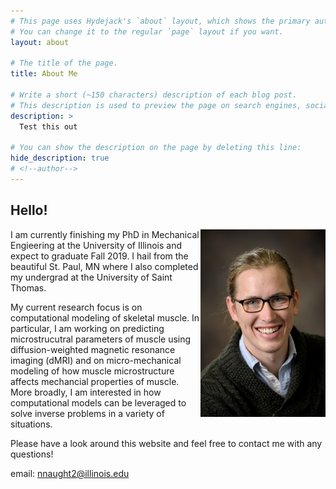 ```yaml
---
# This page uses Hydejack's `about` layout, which shows the primary author's picture and about text at the top.
# You can change it to the regular `page` layout if you want.
layout: about

# The title of the page.
title: About Me

# Write a short (~150 characters) description of each blog post.
# This description is used to preview the page on search engines, social media, etc.
description: > 
  Test this out

# You can show the description on the page by deleting this line:
hide_description: true
# <!--author-->
---
```


## Hello! 
<img src="/assets/img/Noel_Naughton.jpg" style="float: right;" width="200">

I am currently finishing my PhD in Mechanical Engieering at the University of Illinois and expect to graduate Fall 2019. I hail from the beautiful St. Paul, MN where I also completed my undergrad at the University of Saint Thomas. 

My current research focus is on computational modeling of skeletal muscle. In particular, I am working on predicting microstrucutral parameters of muscle using diffusion-weighted magnetic resonance imaging (dMRI) and on micro-mechanical modeling of how muscle microstructure affects mechancial properties of muscle. More broadly, I am interested in how computational models can be leveraged to solve inverse problems in a variety of situations. 

Please have a look around this website and feel free to contact me with any questions!

email: [nnaught2@illinois.edu](nnaught2@illinois.edu)

